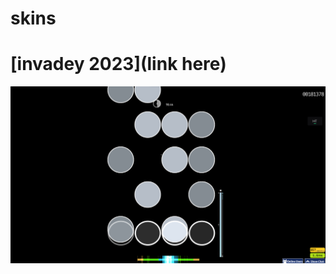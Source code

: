 # skins

# [invadey 2023](link here)
![screenshot34371](https://github.com/kadencabs/skin-images/blob/4e75a4eb3be347706acacbe93338b65acb3ab427/6.png)
<br>
